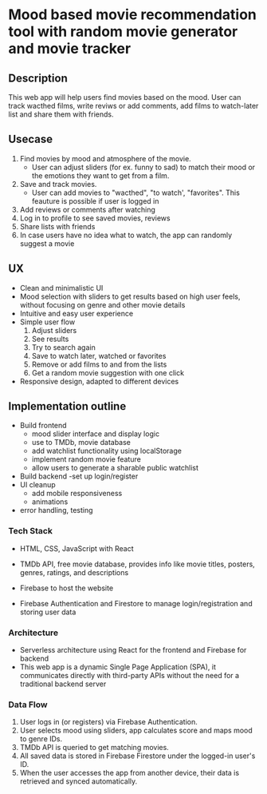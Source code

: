 # Mood based movie recommendation tool with random movie generator and movie tracker

## Description
This web app will help users find movies based on the mood. User can track wacthed films, write reviws or add comments, add films to watch-later list and share them with friends.

## Usecase
1. Find movies by mood and atmosphere of the movie.
   - User can adjust sliders (for ex. funny to sad) to match their mood or the emotions they want to get from a film.
2. Save and track movies.
   - User can add movies to "wacthed", "to watch', "favorites". This feauture is possible if user is logged in
3. Add reviews or comments after watching
4. Log in to profile to see saved movies, reviews
5. Share lists with friends
6. In case users have no idea what to watch, the app can randomly suggest a movie

## UX
- Clean and minimalistic UI
- Mood selection with sliders to get results based on high user feels, without focusing on genre and other movie details
- Intuitive and easy user experience
- Simple user flow
    1. Adjust sliders
    2. See results
    3. Try to search again
    4. Save to watch later, watched or favorites
    5. Remove or add films to and from the lists
    6. Get a random movie suggestion with one click
- Responsive design, adapted to different devices 

## Implementation outline

- Build frontend
    - mood slider interface and display logic
    - use to TMDb, movie database
    - add watchlist functionality using localStorage
    - implement random movie feature
    - allow users to generate a sharable public watchlist
- Build backend
    -set up login/register
- UI cleanup
    - add mobile responsiveness
    - animations
- error handling, testing

### Tech Stack 

- HTML, CSS, JavaScript with React
- TMDb API, free movie database, provides info like movie titles, posters, genres, ratings, and descriptions

- Firebase to host the website
- Firebase Authentication and Firestore to manage login/registration and storing user data

### Architecture

- Serverless architecture using React for the frontend and Firebase for backend
- This web app is a dynamic Single Page Application (SPA), it communicates directly with third-party APIs without the need for a traditional backend server

### Data Flow

1. User logs in (or registers) via Firebase Authentication.
2. User selects mood using sliders, app calculates score and maps mood to genre IDs.
3. TMDb API is queried to get matching movies.
4. All saved data is stored in Firebase Firestore under the logged-in user's ID.
5. When the user accesses the app from another device, their data is retrieved and synced automatically.


